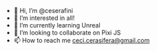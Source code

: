 - 👋 Hi, I’m @ceserafini
- 👀 I’m interested in all!
- 🌱 I’m currently learning Unreal
- 💞️ I’m looking to collaborate on Pixi JS
- 📫 How to reach me ceci.cerasifera@gmail.com

<!---
ceserafini/ceserafini is a ✨ special ✨ repository because its `README.md` (this file) appears on your GitHub profile.
You can click the Preview link to take a look at your changes.
--->
